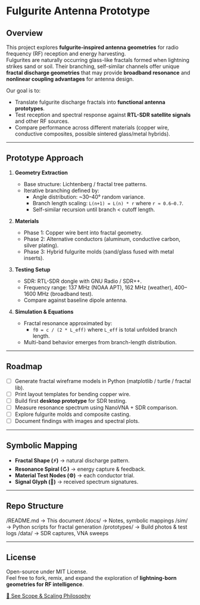 # Fulgurite Antenna Prototype

## Overview
This project explores **fulgurite-inspired antenna geometries** for radio frequency (RF) reception and energy harvesting.  
Fulgurites are naturally occurring glass-like fractals formed when lightning strikes sand or soil. Their branching, self-similar channels offer unique **fractal discharge geometries** that may provide **broadband resonance** and **nonlinear coupling advantages** for antenna design.

Our goal is to:
- Translate fulgurite discharge fractals into **functional antenna prototypes**.
- Test reception and spectral response against **RTL-SDR satellite signals** and other RF sources.
- Compare performance across different materials (copper wire, conductive composites, possible sintered glass/metal hybrids).

---

## Prototype Approach

1. **Geometry Extraction**
   - Base structure: Lichtenberg / fractal tree patterns.
   - Iterative branching defined by:
     - Angle distribution: ~30–40° random variance.
     - Branch length scaling: `L(n+1) = L(n) * r` where `r ≈ 0.6–0.7`.
     - Self-similar recursion until branch < cutoff length.

2. **Materials**
   - Phase 1: Copper wire bent into fractal geometry.
   - Phase 2: Alternative conductors (aluminum, conductive carbon, silver plating).
   - Phase 3: Hybrid fulgurite molds (sand/glass fused with metal inserts).

3. **Testing Setup**
   - SDR: RTL-SDR dongle with GNU Radio / SDR++.
   - Frequency range: 137 MHz (NOAA APT), 162 MHz (weather), 400–1600 MHz (broadband test).
   - Compare against baseline dipole antenna.

4. **Simulation & Equations**
   - Fractal resonance approximated by:
     - `f0 = c / (2 * L_eff)` where `L_eff` is total unfolded branch length.
   - Multi-band behavior emerges from branch-length distribution.

---

## Roadmap

- [ ] Generate fractal wireframe models in Python (matplotlib / turtle / fractal lib).
- [ ] Print layout templates for bending copper wire.
- [ ] Build first **desktop prototype** for SDR testing.
- [ ] Measure resonance spectrum using NanoVNA + SDR comparison.
- [ ] Explore fulgurite molds and composite casting.
- [ ] Document findings with images and spectral plots.

---

## Symbolic Mapping

- **Fractal Shape (⚡)** → natural discharge pattern.  
- **Resonance Spiral (↻)** → energy capture & feedback.  
- **Material Test Nodes (⚙)** → each conductor trial.  
- **Signal Glyph (📡)** → received spectrum signatures.  

---

## Repo Structure

/README.md        → This document
/docs/            → Notes, symbolic mappings
/sim/             → Python scripts for fractal generation
/prototypes/      → Build photos & test logs
/data/            → SDR captures, VNA sweeps

---

## License
Open-source under MIT License.  
Feel free to fork, remix, and expand the exploration of **lightning-born geometries for RF intelligence**.


[📖 See Scope & Scaling Philosophy](./SCOPE.md)
